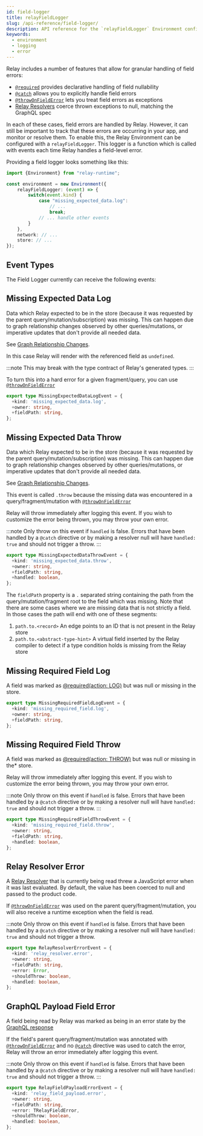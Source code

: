 ```yaml
---
id: field-logger
title: relayFieldLogger
slug: /api-reference/field-logger/
description: API reference for the `relayFieldLogger` Environment config option
keywords:
  - environment
  - logging
  - error
---
```


Relay includes a number of features that allow for granular handling of field errors:

- [`@required`](../../guides/required-directive.md) provides declarative handling of field nullability
- [`@catch`](../../guides/catch-directive.md) allows you to explicitly handle field errors
- [`@throwOnFieldError`](../../guides/throw-on-field-error-directive.md) lets you treat field errors as exceptions
- [Relay Resolvers](../../guides/relay-resolvers/introduction.md) coerce thrown exceptions to null, matching the GraphQL spec

In each of these cases, field errors are handled by Relay. However, it can still be important to track that these errors are occurring in your app, and monitor or resolve them. To enable this, the Relay Environment can be configured with a `relayFieldLogger`. This logger is a function which is called with events each time Relay handles a field-level error.

Providing a field logger looks something like this:
```ts
import {Environment} from "relay-runtime";

const environment = new Environment({
    relayFieldLogger: (event) => {
        switch(event.kind) {
            case "missing_expected_data.log":
                // ...
                break;
            // ... handle other events
        }
    },
    network: // ...
    store: // ...
});
```

## Event Types

The Field Logger currently can receive the following events:

## Missing Expected Data Log

Data which Relay expected to be in the store (because it was requested by the parent query/mutation/subscription) was missing. This can happen due to graph relationship changes observed by other queries/mutations, or imperative updates that don't provide all needed data.

See [Graph Relationship Changes](../../debugging/why-null/#graph-relationship-change).

In this case Relay will render with the referenced field as `undefined`.

:::note
This may break with the type contract of Relay's generated types.
:::

To turn this into a hard error for a given fragment/query, you can use [`@throwOnFieldError`](../../guides/throw-on-field-error-directive/)

```ts
export type MissingExpectedDataLogEvent = {
  +kind: 'missing_expected_data.log',
  +owner: string,
  +fieldPath: string,
};
```

## Missing Expected Data Throw

Data which Relay expected to be in the store (because it was requested by the parent query/mutation/subscription) was missing. This can happen due to graph relationship changes observed by other queries/mutations, or imperative updates that don't provide all needed data.

See [Graph Relationship Changes](../../debugging/why-null/#graph-relationship-change).


This event is called `.throw` because the missing data was encountered in a
 query/fragment/mutation with [`@throwOnFieldError`](../../guides/throw-on-field-error-directive/)

Relay will throw immediately after logging this event. If you wish to
customize the error being thrown, you may throw your own error.

:::note
Only throw on this event if `handled` is false. Errors that have been handled by a `@catch` directive or by making a resolver null will have `handled: true` and should not trigger a throw.
:::

```ts
export type MissingExpectedDataThrowEvent = {
  +kind: 'missing_expected_data.throw',
  +owner: string,
  +fieldPath: string,
  +handled: boolean,
};
```

The `fieldPath` property is a `.` separated string containing the path from the query/mutation/fragment root to the field which was missing. Note that there are some cases where we are missing data that is not strictly a field. In those cases the path will end with one of these segments:

1. `path.to.<record>` An edge points to an ID that is not present in the Relay store
2. `path.to.<abstract-type-hint>` A virtual field inserted by the Relay compiler to detect if a type condition holds is missing from the Relay store

## Missing Required Field Log

A field was marked as [@required(action: LOG)](../../guides/required-directive.md#action) but was null or missing in the store.

```ts
export type MissingRequiredFieldLogEvent = {
  +kind: 'missing_required_field.log',
  +owner: string,
  +fieldPath: string,
};
```

## Missing Required Field Throw

A field was marked as [@required(action: THROW)](../../guides/required-directive.md#action) but was null or missing in the* store.

Relay will throw immediately after logging this event. If you wish to customize the error being thrown, you may throw your own error.

:::note
Only throw on this event if `handled` is false. Errors that have been
handled by a `@catch` directive or by making a resolver null will have
`handled: true` and should not trigger a throw.
:::

```ts
export type MissingRequiredFieldThrowEvent = {
  +kind: 'missing_required_field.throw',
  +owner: string,
  +fieldPath: string,
  +handled: boolean,
};
```

## Relay Resolver Error


A [Relay Resolver](../../guides/relay-resolvers/introduction.md) that is currently being read threw a JavaScript error when it was last evaluated. By default, the value has been coerced to null and passed to the product code.

If [`@throwOnFieldError`](../../guides/throw-on-field-error-directive.md) was used on the parent query/fragment/mutation, you will also receive a runtime exception when the field is read.

:::note
Only throw on this event if `handled` is false. Errors that have been handled by a `@catch` directive or by making a resolver null will have `handled: true` and should not trigger a throw.

```ts
export type RelayResolverErrorEvent = {
  +kind: 'relay_resolver.error',
  +owner: string,
  +fieldPath: string,
  +error: Error,
  +shouldThrow: boolean,
  +handled: boolean,
};
```

## GraphQL Payload Field Error


A field being read by Relay was marked as being in an error state by the [GraphQL response](https://spec.graphql.org/October2021/#sec-Errors.Field-errors)

If the field's parent query/fragment/mutation was annotated with [`@throwOnFieldError`](../../guides/throw-on-field-error-directive.md) and no [`@catch`](../../guides/catch-directive.md) directive was used to catch the error, Relay will throw an error immediately after logging this event.

:::note
Only throw on this event if `handled` is false. Errors that have been handled by a `@catch` directive or by making a resolver null will have `handled: true` and should not trigger a throw.
:::

```ts
export type RelayFieldPayloadErrorEvent = {
  +kind: 'relay_field_payload.error',
  +owner: string,
  +fieldPath: string,
  +error: TRelayFieldError,
  +shouldThrow: boolean,
  +handled: boolean,
};
```
